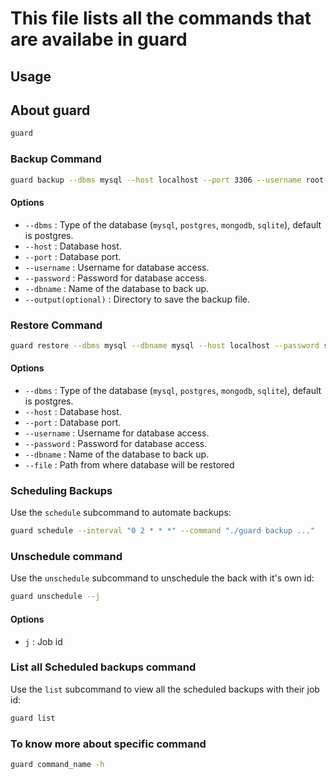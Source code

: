 # This file lists all the commands that are availabe in guard

## Usage

## About guard

```bash
guard
```

### Backup Command

```bash
guard backup --dbms mysql --host localhost --port 3306 --username root --password secret --dbname mydb
```

#### Options

- `--dbms` : Type of the database (`mysql`, `postgres`, `mongodb`, `sqlite`), default is postgres.
- `--host` : Database host.
- `--port` : Database port.
- `--username` : Username for database access.
- `--password` : Password for database access.
- `--dbname` : Name of the database to back up.
- `--output(optional)` : Directory to save the backup file.

### Restore Command

```bash
guard restore --dbms mysql --dbname mysql --host localhost --password secret --port 5432 --username root --file path/to/file
```

#### Options

- `--dbms` : Type of the database (`mysql`, `postgres`, `mongodb`, `sqlite`), default is postgres.
- `--host` : Database host.
- `--port` : Database port.
- `--username` : Username for database access.
- `--password` : Password for database access.
- `--dbname` : Name of the database to back up.
- `--file` : Path from where database will be restored

### Scheduling Backups

Use the `schedule` subcommand to automate backups:

```bash
guard schedule --interval "0 2 * * *" --command "./guard backup ..."
```

### Unschedule command

Use the `unschedule` subcommand to unschedule the back with it's own id:

```bash
guard unschedule --j
```

#### Options

- `j` : Job id

### List all Scheduled backups command

Use the `list` subcommand to view all the scheduled backups with their job id:

```bash
guard list
```

### To know more about specific command

```bash
guard command_name -h
```
